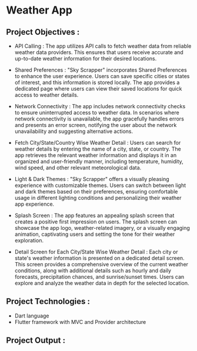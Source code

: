 # Weather App

## Project Objectives :
- API Calling : The app utilizes API calls to fetch weather data from reliable weather data
providers. This ensures that users receive accurate and up-to-date weather information for their
desired locations.

- Shared Preferences : "Sky Scrapper" incorporates Shared Preferences to enhance the user
experience. Users can save specific cities or states of interest, and this information is stored
locally. The app provides a dedicated page where users can view their saved locations for quick
access to weather details.

- Network Connectivity : The app includes network connectivity checks to ensure uninterrupted
access to weather data. In scenarios where network connectivity is unavailable, the app
gracefully handles errors and presents an error screen, notifying the user about the network
unavailability and suggesting alternative actions.

- Fetch City/State/Country Wise Weather Detail : Users can search for weather details by
entering the name of a city, state, or country. The app retrieves the relevant weather information
and displays it in an organized and user-friendly manner, including temperature, humidity, wind
speed, and other relevant meteorological data.

- Light & Dark Themes : "Sky Scrapper" offers a visually pleasing experience with customizable
themes. Users can switch between light and dark themes based on their preferences, ensuring
comfortable usage in different lighting conditions and personalizing their weather app
experience.

- Splash Screen : The app features an appealing splash screen that creates a positive first
impression on users. The splash screen can showcase the app logo, weather-related imagery, or a
visually engaging animation, captivating users and setting the tone for their weather exploration.

- Detail Screen for Each City/State Wise Weather Detail : Each city or state's weather
information is presented on a dedicated detail screen. This screen provides a comprehensive
overview of the current weather conditions, along with additional details such as hourly and
daily forecasts, precipitation chances, and sunrise/sunset times. Users can explore and analyze
the weather data in depth for the selected location.

## Project Technologies :
- Dart language
- Flutter framework with MVC and Provider architecture

## Project Output :

